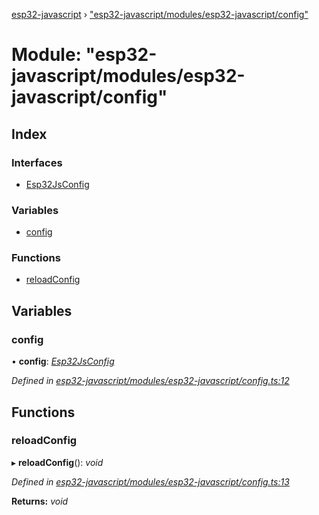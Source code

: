 [esp32-javascript](../README.md) › ["esp32-javascript/modules/esp32-javascript/config"](_esp32_javascript_modules_esp32_javascript_config_.md)

# Module: "esp32-javascript/modules/esp32-javascript/config"

## Index

### Interfaces

* [Esp32JsConfig](../interfaces/_esp32_javascript_modules_esp32_javascript_config_.esp32jsconfig.md)

### Variables

* [config](_esp32_javascript_modules_esp32_javascript_config_.md#config)

### Functions

* [reloadConfig](_esp32_javascript_modules_esp32_javascript_config_.md#reloadconfig)

## Variables

###  config

• **config**: *[Esp32JsConfig](../interfaces/_esp32_javascript_modules_esp32_javascript_config_.esp32jsconfig.md)*

*Defined in [esp32-javascript/modules/esp32-javascript/config.ts:12](https://github.com/marcelkottmann/esp32-javascript/blob/79968c6/components/esp32-javascript/modules/esp32-javascript/config.ts#L12)*

## Functions

###  reloadConfig

▸ **reloadConfig**(): *void*

*Defined in [esp32-javascript/modules/esp32-javascript/config.ts:13](https://github.com/marcelkottmann/esp32-javascript/blob/79968c6/components/esp32-javascript/modules/esp32-javascript/config.ts#L13)*

**Returns:** *void*
